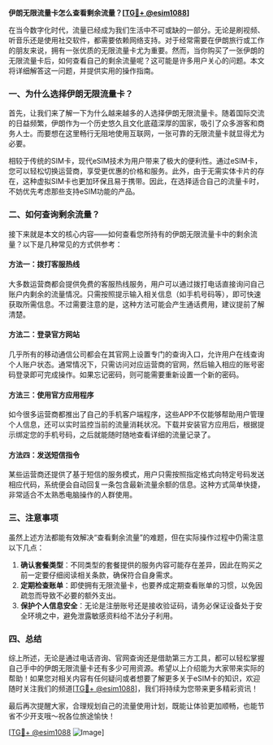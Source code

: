 **伊朗无限流量卡怎么查看剩余流量？[[TG💪+ @esim1088](https://t.me/s/esim1088)]**

在当今数字化时代，流量已经成为我们生活中不可或缺的一部分。无论是刷视频、听音乐还是使用社交软件，都需要依赖网络支持。对于经常需要在伊朗旅行或工作的朋友来说，拥有一张优质的无限流量卡尤为重要。然而，当你购买了一张伊朗的无限流量卡后，如何查看自己的剩余流量呢？这可能是许多用户关心的问题。本文将详细解答这一问题，并提供实用的操作指南。

### 一、为什么选择伊朗无限流量卡？

首先，让我们来了解一下为什么越来越多的人选择伊朗无限流量卡。随着国际交流的日益频繁，伊朗作为一个历史悠久且文化底蕴深厚的国家，吸引了众多游客和商务人士。而要想在这里畅行无阻地使用互联网，一张可靠的无限流量卡就显得尤为必要。

相较于传统的SIM卡，现代eSIM技术为用户带来了极大的便利性。通过eSIM卡，您可以轻松切换运营商，享受更优惠的价格和服务。此外，由于无需实体卡片的存在，这种虚拟SIM卡也更加环保且易于携带。因此，在选择适合自己的流量卡时，不妨优先考虑那些支持eSIM功能的产品。

### 二、如何查询剩余流量？

接下来就是本文的核心内容——如何查看您所持有的伊朗无限流量卡中的剩余流量？以下是几种常见的方式供参考：

#### 方法一：拨打客服热线
大多数运营商都会提供免费的客服热线服务，用户可以通过拨打电话直接询问自己账户内剩余的流量情况。只需按照提示输入相关信息（如手机号码等），即可快速获取所需信息。不过需要注意的是，这种方法可能会产生通话费用，建议提前了解清楚。

#### 方法二：登录官方网站
几乎所有的移动通信公司都会在其官网上设置专门的查询入口，允许用户在线查询个人账户状态。通常情况下，只需访问对应运营商的官网，然后输入相应的账号密码登录即可完成操作。如果忘记密码，则可能需要重新设置一个新的密码。

#### 方法三：使用官方应用程序
如今很多运营商都推出了自己的手机客户端程序，这些APP不仅能够帮助用户管理个人信息，还可以实时监控当前的流量消耗状况。下载并安装官方应用后，根据提示绑定您的手机号码，之后就能随时随地查看详细的流量记录了。

#### 方法四：发送短信指令
某些运营商还提供了基于短信的服务模式，用户只需按照指定格式向特定号码发送相应代码，系统便会自动回复一条包含最新流量余额的信息。这种方式简单快捷，非常适合不太熟悉电脑操作的人群使用。

### 三、注意事项

虽然上述方法都能有效解决“查看剩余流量”的难题，但在实际操作过程中仍需注意以下几点：

1. **确认套餐类型**：不同类型的套餐提供的服务内容可能存在差异，因此在购买之前一定要仔细阅读相关条款，确保符合自身需求。
2. **定期检查账单**：即使拥有无限流量卡，也要养成定期查看账单的习惯，以免因疏忽而导致不必要的额外支出。
3. **保护个人信息安全**：无论是注册账号还是接收验证码，请务必保证设备处于安全环境之中，避免泄露敏感资料给不法分子利用。

### 四、总结

综上所述，无论是通过电话咨询、官网查询还是借助第三方工具，都可以轻松掌握自己手中的伊朗无限流量卡还有多少可用资源。希望以上介绍能为大家带来实际的帮助！如果您对相关内容有任何疑问或者想要了解更多关于eSIM卡的知识，欢迎随时关注我们的频道[[TG💪+ @esim1088](https://t.me/s/esim1088)]，我们将持续为您带来更多精彩资讯！

最后再次提醒大家，合理规划自己的流量使用计划，既能让体验更加顺畅，也能节省不少开支哦～祝各位旅途愉快！

[[TG💪+ @esim1088](https://t.me/s/esim1088) ![Image](https://i.postimg.cc/4NQfJmqS/Snipaste-2025-05-13-00-14-12.png)]